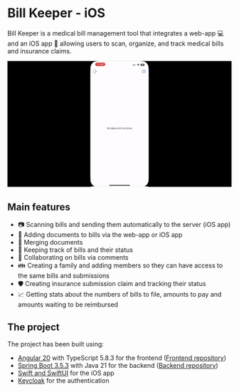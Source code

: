 # Bill Keeper - iOS

Bill Keeper is a medical bill management tool that integrates a web-app 💻 and an iOS app 📱 allowing users to scan, organize, and track medical bills and insurance claims.

![Sneakpeek](/sneakpeek.gif)

## Main features

* 📷 Scanning bills and sending them automatically to the server (iOS app)
* 📄 Adding documents to bills via the web-app or iOS app
* 📂 Merging documents
* 🔎 Keeping track of bills and their status
* 💬 Collaborating on bills via comments
* 👪 Creating a family and adding members so they can have access to the same bills and submissions
* 🛡️ Creating insurance submission claim and tracking their status
* 📈 Getting stats about the numbers of bills to file, amounts to pay and amounts waiting to be reimbursed

## The project

The project has been built using:

* [Angular 20](https://angular.dev/) with TypeScript 5.8.3 for the frontend ([Frontend repository](https://github.com/maximehutinet/BillKeeper-Front))
* [Spring Boot 3.5.3](https://spring.io/projects/spring-boot) with Java 21 for the backend ([Backend repository](https://github.com/maximehutinet/BillKeeper-Backend))
* [Swift and SwiftUI](https://developer.apple.com/swiftui/) for the iOS app
* [Keycloak](https://www.keycloak.org/) for the authentication